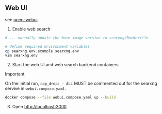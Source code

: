 ## Web UI

see [open-webui](https://github.com/open-webui/open-webui) 

1. Enable web search

  ```bash
  # ... manually update the base image version in searxng/Dockerfile

  # define required environment variables
  cp searxng.env.example searxng.env
  vim searxng.env
  ```

2. Start the web UI and web search backend containers

  > [!IMPORTANT]
  > 
  > On the initial run, `cap_drop: - ALL` MUST be commented out for the searxng 
  > servive in `webui.compose.yaml`.

  ```bash
  docker compose --file webui.compose.yaml up --build
  ```

3. Open [http://localhost:3000](http://localhost:3000)  

